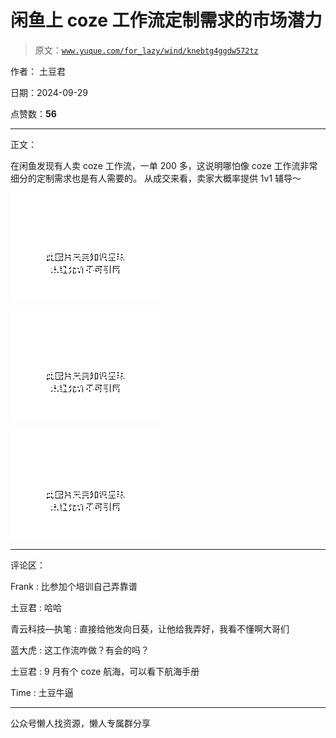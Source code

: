 # 闲鱼上 coze 工作流定制需求的市场潜力

> 原文：[`www.yuque.com/for_lazy/wind/knebtg4ggdw572tz`](https://www.yuque.com/for_lazy/wind/knebtg4ggdw572tz)

作者： 土豆君

日期：2024-09-29

点赞数：**56**

* * *

正文：

在闲鱼发现有人卖 coze 工作流，一单 200 多，这说明哪怕像 coze 工作流非常细分的定制需求也是有人需要的。 从成交来看，卖家大概率提供 1v1 辅导～

![](img/985013c47b4e1e40606035294e76fb7d.png "None")

![](img/1eb96f0379f7d6f2a8bdb22b0a52b2ff.png "None")

![](img/7c18f0c6fc28ec4991841937415c7285.png "None")

* * *

评论区：

Frank : 比参加个培训自己弄靠谱

土豆君 : 哈哈

青云科技—执笔 : 直接给他发向日葵，让他给我弄好，我看不懂啊大哥们

蓝大虎 : 这工作流咋做？有会的吗？

土豆君 : 9 月有个 coze 航海，可以看下航海手册

Time : 土豆牛逼

* * *

公众号懒人找资源，懒人专属群分享